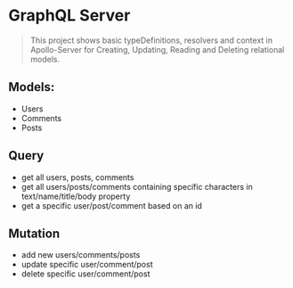 # GraphQL Server
> This project shows basic typeDefinitions, resolvers and context in Apollo-Server for Creating, Updating, Reading and Deleting relational models.

## Models:
- Users
- Comments
- Posts

## Query
- get all users, posts, comments
- get all users/posts/comments containing specific characters in text/name/title/body property
- get a specific user/post/comment  based on an id

## Mutation
  - add new users/comments/posts
  - update specific user/comment/post
  - delete specific user/comment/post

